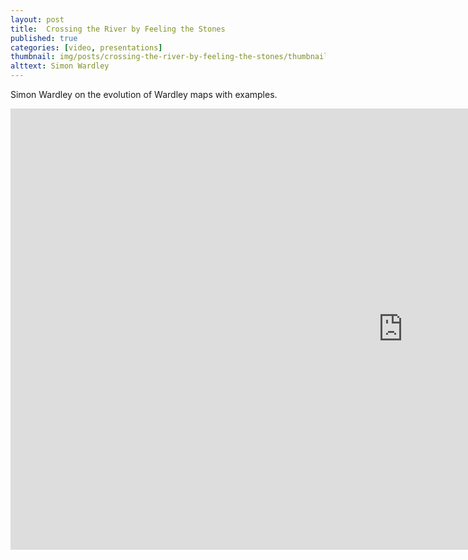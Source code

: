 ```yaml
---
layout: post
title:  Crossing the River by Feeling the Stones
published: true
categories: [video, presentations]
thumbnail: img/posts/crossing-the-river-by-feeling-the-stones/thumbnail-420x255.webp
alttext: Simon Wardley
--- 
```


Simon Wardley on the evolution of Wardley maps with examples.

<iframe width="1255" height="706" src="https://www.youtube.com/embed/2IW9L1uNMCs" frameborder="0" allow="accelerometer; autoplay; clipboard-write; encrypted-media; gyroscope; picture-in-picture" allowfullscreen></iframe>
